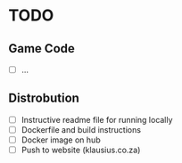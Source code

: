 # TODO

## Game Code
- [ ] ...

## Distrobution
- [ ] Instructive readme file for running locally
- [ ] Dockerfile and build instructions
- [ ] Docker image on hub
- [ ] Push to website (klausius.co.za)